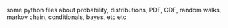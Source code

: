 some python files about probability, distributions, PDF, CDF, random walks, markov chain, conditionals, bayes, etc etc